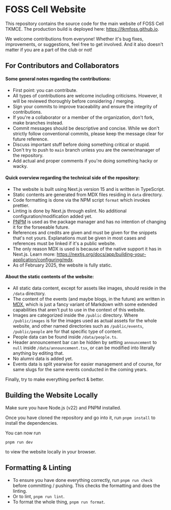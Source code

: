 # FOSS Cell Website

This repository contains the source code for the main website of FOSS Cell TKMCE.
The production build is deployed here: <https://tkmfoss.github.io>.

We welcome contributions from everyone!
Whether it's bug fixes, improvements, or suggestions, feel free to get involved.
And it also doesn't matter if you are a part of the club or not!

## For Contributors and Collaborators

#### Some general notes regarding the contributions:

- First point: you can contribute.
- All types of contributions are welcome including criticisms. However, it will be reviewed thoroughly before considering / merging.
- Sign your commits to improve traceability and ensure the integrity of contributions.
- If you're a collaborator or a member of the organization, don't fork, make branches instead.
- Commit messages should be descriptive and concise. While we don't strictly follow conventional commits, please keep the message clear for future reference.
- Discuss important stuff before doing something critical or stupid.
- Don't try to push to `main` branch unless you are the owner/manager of the repository.
- Add actual and proper comments if you're doing something hacky or wacky.

#### Quick overview regarding the technical side of the repository:

- The website is built using Next.js version 15 and is written in TypeScript.
- Static contents are generated from MDX files residing in `data` directory.
- Code formatting is done via the NPM script `format` which invokes prettier.
- Linting is done by Next.js through eslint. No additional configuration/modification added yet.
- [PNPM](https://pnpm.io) is used as the package manager and has no intention of changing it for the forseeable future.
- References and credits are given and must be given for the snippets that's not yours. Explanations must be given in most cases and references must be linked if it's a public website.
- The only reason MDX is used is because of the native support it has in Next.js. Learn more: <https://nextjs.org/docs/app/building-your-application/configuring/mdx>.
- As of February 2025, the website is fully static.

#### About the static contents of the website:

- All static data content, except for assets like images, should reside in the `/data` directory.
- The content of the events (and maybe blogs, in the future) are written in [MDX](https://mdxjs.com), which is just a fancy variant of Markdown with some extended capabilities that aren't put to use in the context of this website.
- Images are categorized inside the `/public` directory. Where `/public/images` is for the images used as actual assets for the whole website, and other named directories such as `/public/events`, `/public/people` are for that specific type of content.
- People data can be found inside `/data/people.ts`.
- Header announcement bar can be hidden by setting `announcement` to `null` inside `/data/announcement.tsx`, or can be modified into literally anything by editing that.
- No alumni data is added yet.
- Events data is split yearwise for easier management and of course, for same slugs for the same events conducted in the coming years.

Finally, try to make everything perfect & better.

## Building the Website Locally

Make sure you have Node.js (v22) and PNPM installed.

Once you have cloned the repository and go into it, run `pnpm install` to install the dependencies.

You can now run

```
pnpm run dev
```

to view the website locally in your browser.

## Formatting & Linting

- To ensure you have done everything correctly, run `pnpm run check` before committing / pushing. This checks the formatting and does the linting.
- Or to lint, `pnpm run lint`.
- To format the whole thing, `pnpm run format`.
